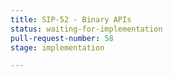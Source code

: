 ```yaml
---
title: SIP-52 - Binary APIs
status: waiting-for-implementation
pull-request-number: 58
stage: implementation

---
```

